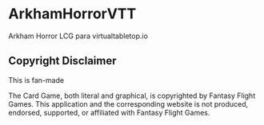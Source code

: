 # ArkhamHorrorVTT
Arkham Horror LCG para virtualtabletop.io

## Copyright Disclaimer
This is fan-made

The Card Game, both literal and graphical, is copyrighted by Fantasy Flight Games. This application and the corresponding website is not produced, endorsed, supported, or affiliated with Fantasy Flight Games.
